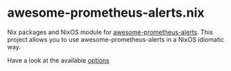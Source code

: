 # awesome-prometheus-alerts.nix

Nix packages and NixOS module for [awesome-prometheus-alerts](https://github.com/samber/awesome-prometheus-alerts).
This project allows you to use awesome-prometheus-alerts in a NixOS idiomatic way.

Have a look at the available [options](./options.md)

